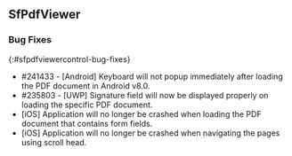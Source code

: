 ## SfPdfViewer

### Bug Fixes
{:#sfpdfviewercontrol-bug-fixes} 

* \#241433 - [Android] Keyboard will not popup immediately after loading the PDF document in Android v8.0.
* \#235803 - [UWP] Signature field will now be displayed properly on loading the specific PDF document.
* [iOS] Application will no longer be crashed when loading the PDF document that contains form fields.
* [iOS] Application will no longer be crashed when navigating the pages using scroll head.